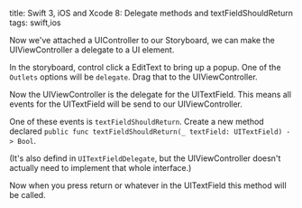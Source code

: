 title: Swift 3, iOS and Xcode 8: Delegate methods and textFieldShouldReturn
tags: swift,ios

Now we've attached a UIController to our Storyboard, we can make the UIViewController a delegate to a UI element.

In the storyboard, control click a EditText to bring up a popup. One of the `Outlets` options will be `delegate`. Drag that to the UIViewController.

Now the UIViewController is the delegate for the UITextField. This means all events for the UITextField will be send to our UIViewController.

One of these events is `textFieldShouldReturn`. Create a new method declared `public func textFieldShouldReturn(_ textField: UITextField) -> Bool`.

(It's also defind in `UITextFieldDelegate`, but the UIViewController doesn't actually need to implement that whole interface.)

Now when you press return or whatever in the UITextField this method will be called.
